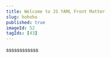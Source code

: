 ```yaml
---
title: Welcome to JS YAML Front Matter
slug: hohoho
published: true
imageId: 52
tagIds: [43]
---
```

ssssssssssss